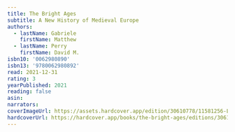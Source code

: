 ```yaml
---
title: The Bright Ages
subtitle: A New History of Medieval Europe
authors:
  - lastName: Gabriele
    firstName: Matthew
  - lastName: Perry
    firstName: David M.
isbn10: '0062980890'
isbn13: '9780062980892'
read: 2021-12-31
rating: 3
yearPublished: 2021
reading: false
asin:
narrators:
coverImageUrl: https://assets.hardcover.app/edition/30610778/11581256-L.jpg
hardcoverUrl: https://hardcover.app/books/the-bright-ages/editions/30610778
---
```

